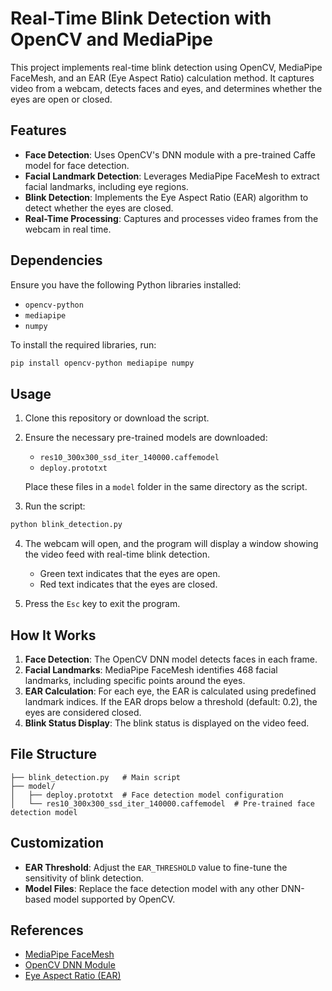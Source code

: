 # Real-Time Blink Detection with OpenCV and MediaPipe

This project implements real-time blink detection using OpenCV, MediaPipe FaceMesh, and an EAR (Eye Aspect Ratio) calculation method. It captures video from a webcam, detects faces and eyes, and determines whether the eyes are open or closed.

## Features

- **Face Detection**: Uses OpenCV's DNN module with a pre-trained Caffe model for face detection.
- **Facial Landmark Detection**: Leverages MediaPipe FaceMesh to extract facial landmarks, including eye regions.
- **Blink Detection**: Implements the Eye Aspect Ratio (EAR) algorithm to detect whether the eyes are closed.
- **Real-Time Processing**: Captures and processes video frames from the webcam in real time.

## Dependencies

Ensure you have the following Python libraries installed:

- `opencv-python`
- `mediapipe`
- `numpy`

To install the required libraries, run:

```bash
pip install opencv-python mediapipe numpy
```

## Usage

1. Clone this repository or download the script.

2. Ensure the necessary pre-trained models are downloaded:

   - `res10_300x300_ssd_iter_140000.caffemodel`
   - `deploy.prototxt`

   Place these files in a `model` folder in the same directory as the script.

3. Run the script:

```bash
python blink_detection.py
```

4. The webcam will open, and the program will display a window showing the video feed with real-time blink detection.

   - Green text indicates that the eyes are open.
   - Red text indicates that the eyes are closed.

5. Press the `Esc` key to exit the program.

## How It Works

1. **Face Detection**: The OpenCV DNN model detects faces in each frame.
2. **Facial Landmarks**: MediaPipe FaceMesh identifies 468 facial landmarks, including specific points around the eyes.
3. **EAR Calculation**: For each eye, the EAR is calculated using predefined landmark indices. If the EAR drops below a threshold (default: 0.2), the eyes are considered closed.
4. **Blink Status Display**: The blink status is displayed on the video feed.

## File Structure

```
├── blink_detection.py   # Main script
├── model/
│   ├── deploy.prototxt  # Face detection model configuration
│   └── res10_300x300_ssd_iter_140000.caffemodel  # Pre-trained face detection model
```

## Customization

- **EAR Threshold**: Adjust the `EAR_THRESHOLD` value to fine-tune the sensitivity of blink detection.
- **Model Files**: Replace the face detection model with any other DNN-based model supported by OpenCV.

## References

- [MediaPipe FaceMesh](https://google.github.io/mediapipe/solutions/face_mesh)
- [OpenCV DNN Module](https://docs.opencv.org/master/d6/d0f/group__dnn.html)
- [Eye Aspect Ratio (EAR)](https://pmc.ncbi.nlm.nih.gov/articles/PMC9044337/)



